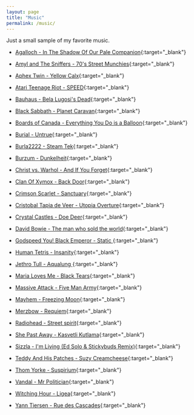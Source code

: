 ```yaml
---
layout: page
title: "Music"
permalink: /music/
---
```


Just a small sample of my favorite music.

* [Agalloch - In The Shadow Of Our Pale Companion](https://www.youtube.com/watch?v=6-HDYLJZWGs){:target="_blank"}

* [Amyl and The Sniffers - 70's Street Munchies](https://www.youtube.com/watch?v=uid_8u7T13Y){:target="_blank"}

* [Aphex Twin - Yellow Calx](https://www.youtube.com/watch?v=kaZhbLgZcgs){:target="_blank"}

* [Atari Teenage Riot - SPEED](https://www.youtube.com/watch?v=plAr3adKbyc){:target="_blank"}

* [Bauhaus - Bela Lugosi's Dead](https://www.youtube.com/watch?v=OKRJfIPiJGY){:target="_blank"}

* [Black Sabbath - Planet Caravan](https://www.youtube.com/watch?v=SvrOzYtnLMA){:target="_blank"}

* [Boards of Canada - Everything You Do is a Balloon](https://www.youtube.com/watch?v=dQEmaj9C6ko){:target="_blank"}

* [Burial - Untrue](https://www.youtube.com/watch?v=Os9DYRZyk-w){:target="_blank"}

* [Burla2222 - Steam Tek](https://www.youtube.com/watch?v=02iqykHCSWE){:target="_blank"}

* [Burzum - Dunkelheit](https://www.youtube.com/watch?v=DPyOhP1GTRQ){:target="_blank"}

* [Christ vs. Warhol - And If You Forget](https://www.youtube.com/watch?v=cE1HRPL4m6M){:target="_blank"}

* [Clan Of Xymox - Back Door](https://www.youtube.com/watch?v=y47PxC9u6Kc){:target="_blank"} 

* [Crimson Scarlet - Sanctuary](https://www.youtube.com/watch?v=8Am9Mf2plIA){:target="_blank"} 

* [Cristobal Tapia de Veer - Utopia Overture](https://www.youtube.com/watch?v=f6855KGtN1Y){:target="_blank"} 

* [Crystal Castles - Doe Deer](https://www.youtube.com/watch?v=0ruvmkCq4esBeneath){:target="_blank"}

* [David Bowie - The man who sold the world](https://www.youtube.com/watch?v=HSH--SJKVQQ){:target="_blank"}

* [Godspeed You! Black Emperor - Static ](https://www.youtube.com/watch?v=RW86oMO80Ms){:target="_blank"}

* [Human Tetris - Insanity](https://www.youtube.com/watch?v=gtCQB6UUgAs){:target="_blank"}

* [Jethro Tull - Aqualung ](https://www.youtube.com/watch?v=B0jMPI_pUec){:target="_blank"}

* [Maria Loves Me - Black Tears](https://www.youtube.com/watch?v=HVdmxW581Co){:target="_blank"}

* [Massive Attack - Five Man Army](https://www.youtube.com/watch?v=p_pg29keUCU){:target="_blank"}

* [Mayhem - Freezing Moon](https://www.youtube.com/watch?v=z8VIhIIq-kk){:target="_blank"}

* [Merzbow - Requiem](https://www.youtube.com/watch?v=FgOg6aYqASY){:target="_blank"}

* [Radiohead - Street spirit](https://www.youtube.com/watch?v=LCJblaUkkfc){:target="_blank"}

* [She Past Away - Kasvetli Kutlama](https://www.youtube.com/watch?v=oy2x_kHCy4w){:target="_blank"}

* [Sizzla - I'm Living (Ed Solo & Stickybuds Remix)](https://www.youtube.com/watch?v=prBV3gFYkNA){:target="_blank"}

* [Teddy And His Patches - Suzy Creamcheese](https://www.youtube.com/watch?v=SOaxtDSWWi0){:target="_blank"}

* [Thom Yorke - Suspirium](https://www.youtube.com/watch?v=BTZl9KMjbrU){:target="_blank"}

* [Vandal - Mr Politician](https://www.youtube.com/watch?v=r5xTmK2Fq1w){:target="_blank"}

* [Witching Hour - Ligea](https://www.youtube.com/watch?v=CK9RZ9qgSfg&list=RDCK9RZ9qgSfg&start_radio=1){:target="_blank"}

* [Yann Tiersen - Rue des Cascades](https://www.youtube.com/watch?v=o8lPEgqE16o){:target="_blank"}
